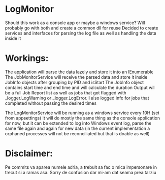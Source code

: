 # LogMonitor
Should this work as a console app or maybe a windows service? Will probably go with both and create a common dll for reuse
Decided to create services and interfaces for parsing the log file as well as handling the data inside it

# Workings:
The application will parse the data lazely and store it into an IEnumerable<LogEntry>
The JobMonitorService will receive the parsed data and store it inside JobInfo objects after grouping by PID and isStart
The JobInfo object contains  start time and end time and will calculate the duration
Output will be a full Job Report list as well as jobs that got flagged with _logger.LogWarning or _logger.LogError.
I also logged info for jobs that completed without passing the desired times

The LogMonitorService will be running as a windows service every 10H (set from appsettings)
It will do mostly the same thing as the console application for now, but it can be extended to log into Windows event log, parse the same file again and again for new data 
(in the current implementation a orphaned processes will not be reconciliated but that is doable as well)

# Disclaimer:
Pe commits va aparea numele adria, a trebuit sa fac o mica impersonare in trecut si a ramas asa.
Sorry de confusion dar mi-am dat seama prea tarziu